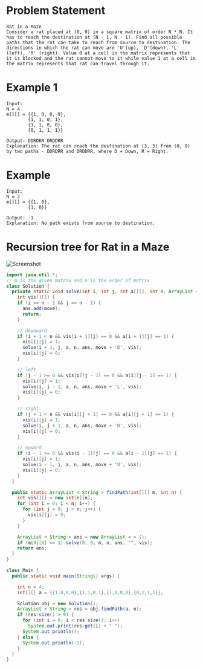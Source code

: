 # Problem Statement
    Rat in a Maze
    Consider a rat placed at (0, 0) in a square matrix of order N * N. It has to reach the destination at (N - 1, N - 1). Find all possible paths that the rat can take to reach from source to destination. The directions in which the rat can move are 'U'(up), 'D'(down), 'L' (left), 'R' (right). Value 0 at a cell in the matrix represents that it is blocked and the rat cannot move to it while value 1 at a cell in the matrix represents that rat can travel through it.

# Example 1
    Input:
    N = 4
    m[][] = {{1, 0, 0, 0},
            {1, 1, 0, 1}, 
            {1, 1, 0, 0},
            {0, 1, 1, 1}}

    Output: DDRDRR DRDDRR
    Explanation: The rat can reach the destination at (3, 3) from (0, 0) by two paths - DDRDRR and DRDDRR, where D = Down, R = Right.

# Example 
    Input:
    N = 2
    m[][] = {{1, 0},
            {1, 0}}

    Output: -1
    Explanation: No path exists from source to destination.

# Recursion tree for Rat in a Maze
   ![Screenshot](../images/rateinamaze.png)

``` java 
import java.util.*;
// m is the given matrix and n is the order of matrix
class Solution {
  private static void solve(int i, int j, int a[][], int n, ArrayList < String > ans, String move,
    int vis[][]) {
    if (i == n - 1 && j == n - 1) {
      ans.add(move);
      return;
    }

    // downward
    if (i + 1 < n && vis[i + 1][j] == 0 && a[i + 1][j] == 1) {
      vis[i][j] = 1;
      solve(i + 1, j, a, n, ans, move + 'D', vis);
      vis[i][j] = 0;
    }

    // left
    if (j - 1 >= 0 && vis[i][j - 1] == 0 && a[i][j - 1] == 1) {
      vis[i][j] = 1;
      solve(i, j - 1, a, n, ans, move + 'L', vis);
      vis[i][j] = 0;
    }

    // right 
    if (j + 1 < n && vis[i][j + 1] == 0 && a[i][j + 1] == 1) {
      vis[i][j] = 1;
      solve(i, j + 1, a, n, ans, move + 'R', vis);
      vis[i][j] = 0;
    }

    // upward
    if (i - 1 >= 0 && vis[i - 1][j] == 0 && a[i - 1][j] == 1) {
      vis[i][j] = 1;
      solve(i - 1, j, a, n, ans, move + 'U', vis);
      vis[i][j] = 0;
    }
  }

  public static ArrayList < String > findPath(int[][] m, int n) {
    int vis[][] = new int[n][n];
    for (int i = 0; i < n; i++) {
      for (int j = 0; j < n; j++) {
        vis[i][j] = 0;
      }
    }

    ArrayList < String > ans = new ArrayList < > ();
    if (m[0][0] == 1) solve(0, 0, m, n, ans, "", vis);
    return ans;
  }
}

class Main {
  public static void main(String[] args) {

    int n = 4;
    int[][] a = {{1,0,0,0},{1,1,0,1},{1,1,0,0},{0,1,1,1}};

    Solution obj = new Solution();
    ArrayList < String > res = obj.findPath(a, n);
    if (res.size() > 0) {
      for (int i = 0; i < res.size(); i++)
        System.out.print(res.get(i) + " ");
      System.out.println();
    } else {
      System.out.println(-1);
    }
  }
}

